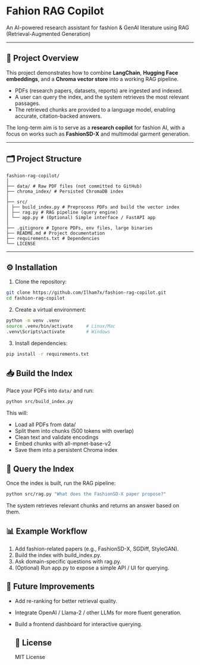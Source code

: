# Fahion RAG Copilot
An AI-powered research assistant for fashion &amp; GenAI literature using RAG (Retrieval-Augmented Generation)

---

## 📌 Project Overview

This project demonstrates how to combine **LangChain**, **Hugging Face embeddings**, and a **Chroma vector store** into a working RAG pipeline.  
- PDFs (research papers, datasets, reports) are ingested and indexed.  
- A user can query the index, and the system retrieves the most relevant passages.  
- The retrieved chunks are provided to a language model, enabling accurate, citation-backed answers.  

The long-term aim is to serve as a **research copilot** for fashion AI, with a focus on works such as **FashionSD-X** and multimodal garment generation.

---

## 🗂 Project Structure
```
fashion-rag-copilot/
│
├── data/ # Raw PDF files (not committed to GitHub)
├── chroma_index/ # Persisted ChromaDB index
│
├── src/
│ ├── build_index.py # Preprocess PDFs and build the vector index
│ ├── rag.py # RAG pipeline (query engine)
│ └── app.py # (Optional) Simple interface / FastAPI app
│
├── .gitignore # Ignore PDFs, env files, large binaries
├── README.md # Project documentation
├── requirements.txt # Dependencies
└── LICENSE
```
---

## ⚙️ Installation

1. Clone the repository:
```bash
git clone https://github.com/Ilham7x/fashion-rag-copilot.git
cd fashion-rag-copilot
```
2. Create a virtual environment:
```bash
python -m venv .venv
source .venv/bin/activate     # Linux/Mac
.venv\Scripts\activate        # Windows
```
3. Install dependencies:
```bash
pip install -r requirements.txt
```

## 📥 Build the Index

Place your PDFs into `data/` and run:

```bash
python src/build_index.py
```

This will:
- Load all PDFs from data/
- Split them into chunks (500 tokens with overlap)
- Clean text and validate encodings
- Embed chunks with all-mpnet-base-v2
- Save them into a persistent Chroma index

## 🔎 Query the Index
Once the index is built, run the RAG pipeline:
```bash
python src/rag.py "What does the FashionSD-X paper propose?"
```
The system retrieves relevant chunks and returns an answer based on them.

## 📊 Example Workflow
1. Add fashion-related papers (e.g., FashionSD-X, SGDiff, StyleGAN).
2. Build the index with build_index.py.
3. Ask domain-specific questions with rag.py.
4. (Optional) Run app.py to expose a simple API / UI for querying.

## 🚀 Future Improvements
- Add re-ranking for better retrieval quality.
- Integrate OpenAI / Llama-2 / other LLMs for more fluent generation.
- Build a frontend dashboard for interactive querying.

  ## 📜 License
  MIT License
